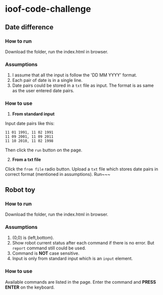 # ioof-code-challenge
## Date difference
### How to run
Download the folder, run the index.html in browser.
### Assumptions
1. I assume that all the input is follow the 'DD MM YYYY' format.
2. Each pair of date is in a single line. 
3. Date pairs could be stored in a `txt` file as input. The format is as same as the user entered date pairs.

### How to use

1. **From standard input**

Input date pairs like this:
```
11 01 1991, 11 02 1991
11 09 2001, 11 09 2011
11 10 2010, 11 02 1998
```
Then click the `run` button on the page.

2. **From a txt file**

Click the `from file` radio button. Upload a `txt` file which stores date pairs in correct format (mentioned in assumptions). Run~~~

## Robot toy

### How to run

Download the folder, run the index.html in browser.

### Assumptions

1. (0,0) is (left,bottom).
2. Show robot current status after each command if there is no error. But `report` command still could be used.
3. Command is **NOT** case sensitive.
4. Input is only from standard input which is an `input` element.

### How to use 

Available commands are listed in the page. Enter the command and **PRESS ENTER** on the keyboard.
